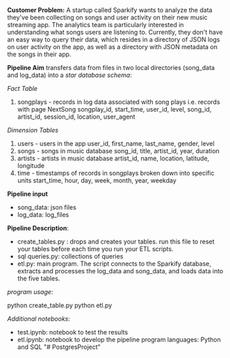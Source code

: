 **Customer Problem:** 
A startup called Sparkify wants to analyze the data they've been collecting on songs and user
activity on their new music streaming app. The analytics team is particularly interested in understanding what songs
users are listening to. Currently, they don't have an easy way to query their data, which resides in a directory of JSON
logs on user activity on the app, as well as a directory with JSON metadata on the songs in their app.

**Pipeline Aim**
transfers data from files in two local directories (song_data and log_data)
into a *star database schema*:

*Fact Table*

1. songplays - records in log data associated with song plays i.e. records with page NextSong songplay_id, start_time,
   user_id, level, song_id, artist_id, session_id, location, user_agent

*Dimension Tables*

1. users - users in the app user_id, first_name, last_name, gender, level
2. songs - songs in music database song_id, title, artist_id, year, duration
3. artists - artists in music database artist_id, name, location, latitude, longitude
4. time - timestamps of records in songplays broken down into specific units start_time, hour, day, week, month, year,
   weekday

**Pipeline input**

- song_data: json files 
- log_data: log_files

**Pipeline Description**:

- create_tables.py :  drops and creates your tables. run this file to reset your tables before each time you run your
  ETL scripts.
- sql queries.py: collections of queries
- etl.py: main program. The script connects to the Sparkify database, extracts and processes the log_data and song_data,
  and loads data into the five tables.

*program usage*:

python create_table.py python etl.py

*Additional notebooks*:

- test.ipynb: notebook to test the results
- etl.ipynb: notebook to develop the pipeline program languages: Python and SQL
"# PostgresProject" 
